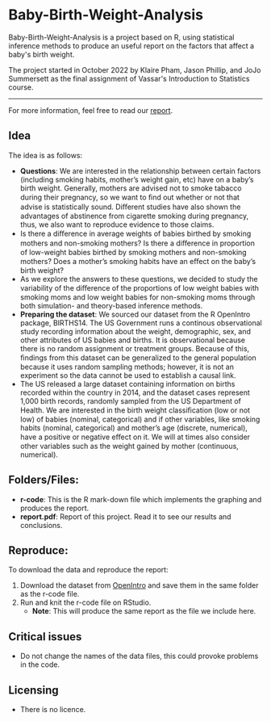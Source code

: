# Baby-Birth-Weight-Analysis

Baby-Birth-Weight-Analysis is a project based on R, using statistical inference methods to produce an useful report on the factors that affect a baby's birth weight. 

The project started in October 2022 by Klaire Pham, Jason Phillip, and JoJo Summersett as the final assignment of Vassar's Introduction to Statistics course. 

---

For more information, feel free to read our [report](report.pdf).

## Idea
The idea is as follows:

- **Questions**: We are interested in the relationship between certain factors (including smoking habits, mother’s weight gain, etc) have on a baby’s birth weight. Generally, mothers are advised not to smoke tabacco during their pregnancy, so we want to ﬁnd out whether or not that advise is statistically sound. Diﬀerent studies have also shown the advantages of abstinence from cigarette smoking during pregnancy, thus, we also want to reproduce evidence to those claims.
- Is there a diﬀerence in average weights of babies birthed by smoking mothers and non-smoking mothers? Is there a diﬀerence in proportion of low-weight babies birthed by smoking mothers and non-smoking mothers? Does a mother’s smoking habits have an eﬀect on the baby’s birth weight?
- As we explore the answers to these questions, we decided to study the variability of the diﬀerence of the proportions of low weight babies with smoking moms and low weight babies for non-smoking moms through both simulation- and theory-based inference methods.
- **Preparing the dataset**: We sourced our dataset from the R OpenIntro package, BIRTHS14. The US Government runs a continous observational study recording information about the weight, demographic, sex, and other attributes of US babies and births. It is observational because there is no random assignment or treatment groups. Because of this, ﬁndings from this dataset can be generalized to the general population because it uses random sampling methods; however, it is not an experiment so the data cannot be used to establish a causal link.
- The US released a large dataset containing information on births recorded within the country in 2014, and the dataset cases represent 1,000 birth records, randomly sampled from the US Department of Health. We are interested in the birth weight classiﬁcation (low or not low) of babies (nominal, categorical) and if other variables, like smoking habits (nominal, categorical) and mother’s age (discrete, numerical), have a positive or negative eﬀect on it. We will at times also consider other variables such as the weight gained by mother (continuous, numerical).


## Folders/Files:

- **r-code**: This is the R mark-down file which implements the graphing and produces the report. 
- **report.pdf**: Report of this project. Read it to see our results and conclusions.

## Reproduce:
To download the data and reproduce the report:

1. Download the dataset from [OpenIntro](https://www.openintro.org/data/index.php?data=births14) and save them in the same folder as the r-code file. 
2. Run and knit the r-code file on RStudio.
	- **Note**: This will produce the same report as the file we include here. 
	
## Critical issues	
- Do not change the names of the data files, this could provoke problems in the code.

## Licensing
- There is no licence. 